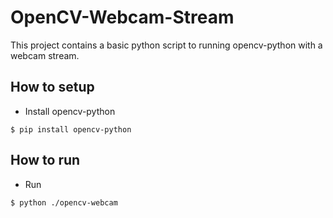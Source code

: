 # OpenCV-Webcam-Stream
This project contains a basic python script to running opencv-python with a webcam stream.

## How to setup
- Install opencv-python
```
$ pip install opencv-python
```

## How to run
- Run
```
$ python ./opencv-webcam
```
